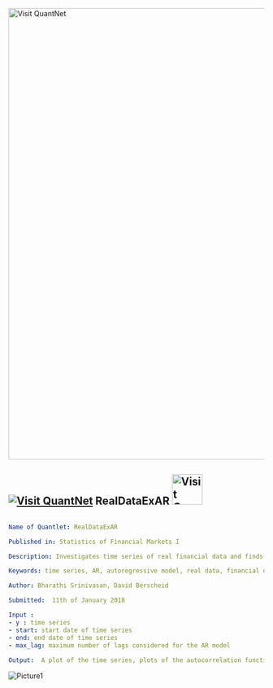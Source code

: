 [<img src="https://github.com/QuantLet/Styleguide-and-FAQ/blob/master/pictures/banner.png" width="888" alt="Visit QuantNet">](http://quantlet.de/)

## [<img src="https://github.com/QuantLet/Styleguide-and-FAQ/blob/master/pictures/qloqo.png" alt="Visit QuantNet">](http://quantlet.de/) **RealDataExAR** [<img src="https://github.com/QuantLet/Styleguide-and-FAQ/blob/master/pictures/QN2.png" width="60" alt="Visit QuantNet 2.0">](http://quantlet.de/)

```yaml

Name of Quantlet: RealDataExAR

Published in: Statistics of Financial Markets I

Description: Investigates time series of real financial data and finds an appropriate autoregressive model   

Keywords: time series, AR, autoregressive model, real data, financial data, python

Author: Bharathi Srinivasan, David Berscheid 

Submitted:  11th of January 2018

Input :
- y : time series
- start: start date of time series
- end: end date of time series
- max_lag: maximum number of lags considered for the AR model
 
Output:  A plot of the time series, plots of the autocorrelation function and the partial autocorrelation function, QQ plot, probability plot

```

![Picture1](SFMARMSFT.png)